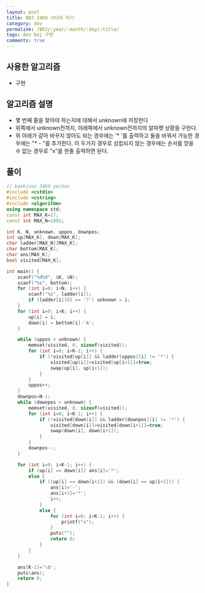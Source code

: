 ```yaml
---
layout: post
title: BOJ 2469 사다리 타기
category: dev
permalink: /BOJ/:year/:month/:day/:title/
tags: dev boj 구현
comments: true
---
```

## 사용한 알고리즘
- 구현

## 알고리즘 설명
- 몇 번째 줄을 찾아야 하는지에 대해서 unknown에 저장한다
- 위쪽에서 unknown전까지, 아래쪽에서 unknown전까지의 알파펫 상황을 구한다.
- 위 아래가 같아 바꾸지 않아도 되는 경우에는 '* '를 출력하고 둘을 바꿔서 가능한 경우에는 "* - "를 추가한다. 이 두가지 경우로 성립되지 않는 경우에는 순서를 얻을 수 없는 경우로 "x"를 한줄 출력하면 된다.

## 풀이
```c++
// baekjoon 2469 yechan
#include <cstdio>
#include <cstring>
#include <algorithm>
using namespace std;
const int MAX_K=27;
const int MAX_N=1001;

int K, N, unknown, uppos, downpos;
int up[MAX_K], down[MAX_K];
char ladder[MAX_N][MAX_K];
char bottom[MAX_K];
char ans[MAX_K];
bool visited[MAX_K];

int main() {
	scanf("%d%d", &K, &N);
	scanf("%s", bottom);
	for (int i=0; i<N; i++) {
		scanf("%s", ladder[i]);
		if (ladder[i][0] == '?') unknown = i;
	}
	for (int i=0; i<K; i++) {
		up[i] = i;
		down[i] = bottom[i]-'A';
	}

	while (uppos < unknown) {
		memset(visited, 0, sizeof(visited));
		for (int i=0; i<K-1; i++) {
			if (!visited[up[i]] && ladder[uppos][i] != '*') {
				visited[up[i]]=visited[up[i+1]]=true;
				swap(up[i], up[i+1]);
			}
		}
		uppos++;
	}
	downpos=N-1;
	while (downpos > unknown) {
		memset(visited, 0, sizeof(visited));
		for (int i=0; i<K-1; i++) {
			if (!visited[down[i]] && ladder[downpos][i] != '*') {
				visited[down[i]]=visited[down[i+1]]=true;
				swap(down[i], down[i+1]);
			}
		}
		downpos--;
	}

	for (int i=0; i<K-1; i++) {
		if (up[i] == down[i]) ans[i]='*';
		else {
			if ((up[i] == down[i+1]) && (down[i] == up[i+1])) {
				ans[i]='-';
				ans[i+1]='*';
				i++;
			}
			else {
				for (int i=0; i<K-1; i++) {
					printf("x");
				}
				puts("");
				return 0;
			}
		}
	}

	ans[K-1]='\0';
	puts(ans);
	return 0;
}
```

